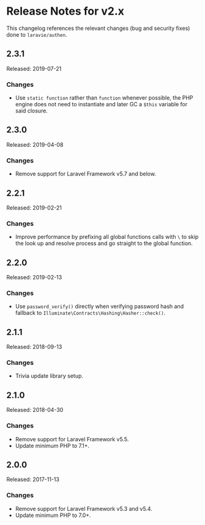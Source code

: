 # Release Notes for v2.x

This changelog references the relevant changes (bug and security fixes) done to `laravie/authen`.

## 2.3.1

Released: 2019-07-21

### Changes

* Use `static function` rather than `function` whenever possible, the PHP engine does not need to instantiate and later GC a `$this` variable for said closure.

## 2.3.0

Released: 2019-04-08

### Changes

* Remove support for Laravel Framework v5.7 and below.

## 2.2.1

Released: 2019-02-21

### Changes

* Improve performance by prefixing all global functions calls with `\` to skip the look up and resolve process and go straight to the global function.

## 2.2.0

Released: 2019-02-13

### Changes

* Use `password_verify()` directly when verifying password hash and fallback to `Illuminate\Contracts\Hashing\Hasher::check()`.

## 2.1.1

Released: 2018-09-13

### Changes

* Trivia update library setup.

## 2.1.0

Released: 2018-04-30

### Changes

* Remove support for Laravel Framework v5.5.
* Update minimum PHP to 7.1+.

## 2.0.0

Released: 2017-11-13

### Changes

* Remove support for Laravel Framework v5.3 and v5.4.
* Update minimum PHP to 7.0+.
